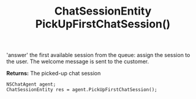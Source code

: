 ﻿---
uid: crmscript_ref_NSChatAgent_PickUpFirstChatSession
title: ChatSessionEntity PickUpFirstChatSession()
intellisense: NSChatAgent.PickUpFirstChatSession
keywords: NSChatAgent, PickUpFirstChatSession
so.topic: reference
---

'answer' the first available session from the queue: assign the session to the user. The welcome message is sent to the customer.


**Returns:** The picked-up chat session

```crmscript
NSChatAgent agent;
ChatSessionEntity res = agent.PickUpFirstChatSession();
```

